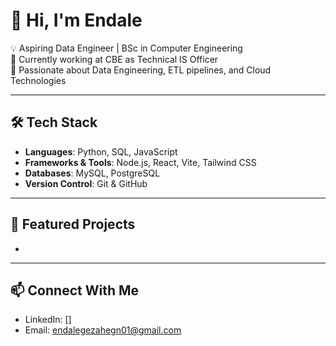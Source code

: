# 👋 Hi, I'm Endale

💡 Aspiring Data Engineer | BSc in Computer Engineering  
💼 Currently working at CBE as Technical IS Officer  
🚀 Passionate about Data Engineering, ETL pipelines, and Cloud Technologies  

---

## 🛠️ Tech Stack
- **Languages**: Python, SQL, JavaScript  
- **Frameworks & Tools**: Node.js, React, Vite, Tailwind CSS  
- **Databases**: MySQL, PostgreSQL  
- **Version Control**: Git & GitHub  

---

## 📌 Featured Projects
-   

---

## 📫 Connect With Me
- LinkedIn: []  
- Email: endalegezahegn01@gmail.com  

